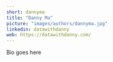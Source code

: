 ```yaml
---
short: dannyma
title: "Danny Ma"
picture: "images/authors/dannyma.jpg"
linkedin: datawithdanny
web: https://datawithdanny.com/
---
```


Bio goes here